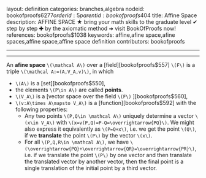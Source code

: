 layout: definition
categories: branches,algebra
nodeid: bookofproofs$6277
orderid: 5
parentid: bookofproofs$404
title: Affine Space
description: AFFINE SPACE ★ bring your math skills to the graduate level ✔ step by step ✚ by the axiomatic method ➜ visit BookOfProofs now!
references: bookofproofs$1038
keywords: affine,afine space,afine spaces,affine space,affine space definition
contributors: bookofproofs

---


---

An **afine space** `\(\mathcal A\)` over a [field][bookofproofs$557] `\(F\)` is a triple `\(\mathcal A:=(A,V_A,v)\)`, in which

* `\(A\)` is a [set][bookofproofs$550],
* the elements `\(P\in A\)` are called **points**.
* `\(V_A\)` is a [vector space over the field `\(F\)` ][bookofproofs$560],
* `\(v:A\times A\mapsto V_A\)` is a [function][bookofproofs$592] with the following properties:
   * Any two points `\(P,Q\in \mathcal A\)` uniquely determine a vector `\(x\in V_A\)` with `\(x=v(P,Q)=P-Q=\overrightarrow{PQ}\)`. We might also express it equivalently as `\(P=Q+x\)`, i.e. we get the point `\(Q\)`, if we **translate** the point `\(P\)` by the vector `\(x\)`. 
   * For all `\(P,Q,R\in \mathcal A\)`, we have `\(\overrightarrow{PQ}+\overrightarrow{QR}=\overrightarrow{PR}\)`, i.e. if we translate the point `\(P\)` by one vector and then translate the translated vector by another vector, then the final point is a single translation of the initial point by a third vector.
